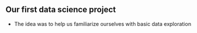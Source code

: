 ## Our first data science project
* The idea was to help us familiarize ourselves with basic data exploration
